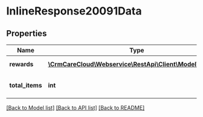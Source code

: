 # InlineResponse20091Data

## Properties
Name | Type | Description | Notes
------------ | ------------- | ------------- | -------------
**rewards** | [**\CrmCareCloud\Webservice\RestApi\Client\Model\Reward[]**](Reward.md) | List of all rewards | [optional] 
**total_items** | **int** | Count of all found rewards | [optional] 

[[Back to Model list]](../../README.md#documentation-for-models) [[Back to API list]](../../README.md#documentation-for-api-endpoints) [[Back to README]](../../README.md)

